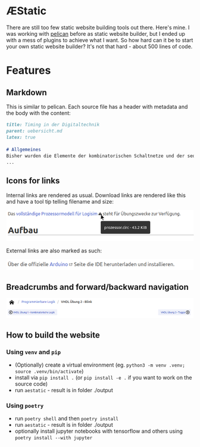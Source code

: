 # ÆStatic

There are still too few static website building tools out there. Here's mine. I was working with
[pelican](https://getpelican.com/) before as static website builder, but I ended up with a mess of plugins to achieve
what I want. So how hard can it be to start your own static website builder? It's not that hard - about 500 lines of code.

# Features
## Markdown
This is similar to pelican. Each source file has a header with metadata and the body with the content:

```markdown
title: Timing in der Digitaltechnik
parent: uebersicht.md
latex: true

# Allgemeines
Bisher wurden die Elemente der kombinatorischen Schaltnetze und der sequentiellen Schaltwerke so betrachtet, dass jede Änderung eines diskreten Zustandes (logisch 0 oder 1) unmittelbar zu einer Änderung führt. Für reale Bauelemente gilt dies nicht, da jede Änderung mit einer bestimmten Verzögerung behaftet ist. Diese Verzögerungen kommen teils durch die Ausbreitungsgeschwindigkeit selbst oder durch Ladevorgänge innerhalb der Bauteile.
...
```

## Icons for links
Internal links are rendered as usual. Download links are rendered like this and have a tool tip telling filename and size:

![Download Link](documentation/download_link.png)

External links are also marked as such:

![External Link](documentation/external_link.png)

## Breadcrumbs and forward/backward navigation
![Navigation](documentation/navigation.png)


## How to build the website
### Using `venv` and `pip`
* (Optionally) create a virtual environment (eg. `python3 -m venv .venv; source .venv/bin/activate`)
* install via `pip install .` (or `pip install -e .` if you want to work on the source code)
* run `aestatic` - result is in folder ./output

### Using `poetry`
* run `poetry shell` and then `poetry install`
* run `aestatic` - result is in folder ./output
* optionally install jupyter notebooks with tensorflow and others using `poetry install --with jupyter`